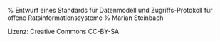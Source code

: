 % Entwurf eines Standards für Datenmodell und Zugriffs-Protokoll für offene Ratsinformationssysteme
% Marian Steinbach


Lizenz: Creative Commons CC-BY-SA

